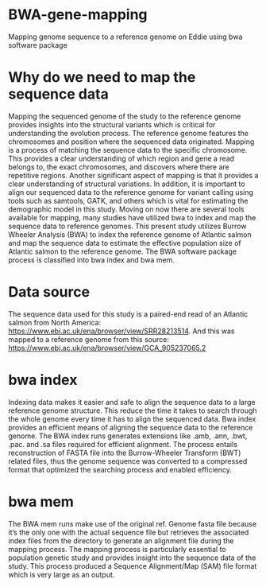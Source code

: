 # BWA-gene-mapping
Mapping genome sequence to a reference genome on Eddie using bwa software package
# Why do we need to map the sequence data
Mapping the sequenced genome of the study to the reference genome provides insights into the structural variants which is critical for understanding the evolution process. The reference genome features the chromosomes and position where the sequenced data originated. Mapping is a process of matching the sequence data to the specific chromosome. This provides a clear understanding of which region and gene a read belongs to, the exact chromosomes, and discovers where there are repetitive regions. Another significant aspect of mapping is that it provides a clear understanding of structural variations. In addition, it is important to align our sequenced data to the reference genome for variant calling using tools such as samtools, GATK, and others which is vital for estimating the demographic model in this study. Moving on now there are several tools available for mapping, many studies have utilized bwa to index and map the sequence data to reference genomes. This present study utilizes Burrow Wheeler Analysis (BWA) to index the reference genome of Atlantic salmon and map the sequence data to estimate the effective population size of Atlantic salmon to the reference genome. The BWA software package process is classified into bwa index and bwa mem.
# Data source
The sequence data used for this study is a paired-end read of an Atlantic salmon from North America: https://www.ebi.ac.uk/ena/browser/view/SRR28213514. And this was mapped to a reference genome from this source: https://www.ebi.ac.uk/ena/browser/view/GCA_905237065.2
# bwa index
Indexing data makes it easier and safe to align the sequence data to a large reference genome structure. This reduce the time it takes to search through the whole genome every time it has to align the sequenced data. Bwa index provides an efficient means of aligning the sequence data to the reference genome. The BWA index runs generates extensions like .amb, .ann, .bwt, .pac. and .sa files required for efficient alignment. The process entails reconstruction of FASTA file into the Burrow-Wheeler Transform (BWT) related files, thus the genome sequence was converted to a compressed format that optimized the searching process and enabled efficiency.
# bwa mem
The BWA mem runs make use of the original ref. Genome fasta file because it’s the only one with the actual sequence file but retrieves the associated index files from the directory to generate an alignment file during the mapping process. The mapping process is particularly essential to population genetic study and provides insight into the sequence data of the study. This process produced a Sequence Alignment/Map (SAM) file format which is very large as an output.

